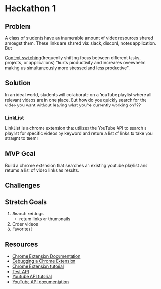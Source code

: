 # Hackathon 1

## Problem

A class of students have an inumerable amount of video resources shared amongst them. These links are shared via: slack, discord, notes application. But

[Context switching](https://asana.com/resources/context-switching)(frequently shifting focus between different tasks, projects, or applications) "hurts productivity and increases overwhelm, making us simultaneously more stressed and less productive".

## Solution

In an ideal world, students will collaborate on a YouTube playlist where all relevant videos are in one place. But how do you quickly search for the video you want without leaving what you're currently working on???

### LinkList

LinkList is a chrome extension that utilizes the YouTube API to search a playlist for specific videos by keyword and return a list of links to take you straight to them!

## MVP Goal

Build a chrome extension that searches an existing youtube playlist and returns a list of video links as results.

## Challenges

## Stretch Goals

1. Search settings
   - return links or thumbnails
2. Order videos
3. Favorites?

## Resources

- [Chrome Extension Documentation](https://developer.chrome.com/docs/extensions/get-started)
- [Debugging a Chrome Extension](https://developer.chrome.com/docs/extensions/get-started/tutorial/debug)
- [Chrome Extension tutorial](https://www.youtube.com/watch?v=B8Ihv3xsWYs)
- [Test API](https://jsonplaceholder.typicode.com/guide/)
- [Youtube API tutorial](https://www.youtube.com/watch?v=XEZYadc2o-8)
- [YouTube API documentation](https://developers.google.com/youtube/v3/docs)
